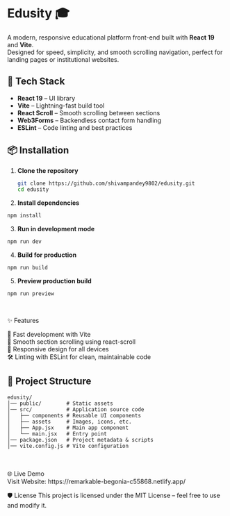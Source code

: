 # Edusity 🎓

A modern, responsive educational platform front-end built with **React 19** and **Vite**.  
Designed for speed, simplicity, and smooth scrolling navigation, perfect for landing pages or institutional websites.

## 🚀 Tech Stack

- **React 19** – UI library
- **Vite** – Lightning-fast build tool
- **React Scroll** – Smooth scrolling between sections
- **Web3Forms** – Backendless contact form handling
- **ESLint** – Code linting and best practices

## 📦 Installation

1. **Clone the repository**
   ```bash
   git clone https://github.com/shivampandey9802/edusity.git
   cd edusity
   ```

2. **Install dependencies**

```bash
npm install
```
3. **Run in development mode**


```bash
npm run dev
```
4. **Build for production**

```bash
npm run build
```

5. **Preview production build**

```bash
npm run preview
```
<br>

✨ Features
<br>

🎯 Fast development with Vite
<br>
🔄 Smooth section scrolling using react-scroll
<br>
📱 Responsive design for all devices
<br>
🛠 Linting with ESLint for clean, maintainable code
## 📂 Project Structure

```plaintext
edusity/
│── public/        # Static assets
│── src/           # Application source code
│   ├── components # Reusable UI components
│   ├── assets     # Images, icons, etc.
│   ├── App.jsx    # Main app component
│   └── main.jsx   # Entry point
│── package.json   # Project metadata & scripts
│── vite.config.js # Vite configuration
```
<br>
<br>
🌐 Live Demo
<br>
Visit Website: https://remarkable-begonia-c55868.netlify.app/

🛡 License
This project is licensed under the MIT License – feel free to use and modify it.

